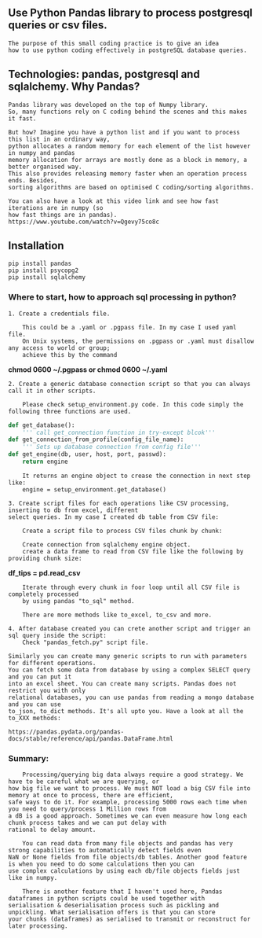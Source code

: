 ## Use Python Pandas library to process postgresql queries or csv files.

    The purpose of this small coding practice is to give an idea 
    how to use python coding effectively in postgreSQL database queries.


## Technologies: pandas, postgresql and sqlalchemy. Why Pandas?

    Pandas library was developed on the top of Numpy library. 
    So, many functions rely on C coding behind the scenes and this makes it fast. 
    
    But how? Imagine you have a python list and if you want to process this list in an ordinary way, 
    python allocates a random memory for each element of the list however in numpy and pandas 
    memory allocation for arrays are mostly done as a block in memory, a better organised way. 
    This also provides releasing memory faster when an operation process ends. Besides, 
    sorting algorithms are based on optimised C coding/sorting algorithms.

    You can also have a look at this video link and see how fast iterations are in numpy (so
    how fast things are in pandas).
    https://www.youtube.com/watch?v=Qgevy75co8c


## Installation

    pip install pandas
    pip install psycopg2
    pip install sqlalchemy


### Where to start, how to approach sql processing in python?

    1. Create a credentials file.

        This could be a .yaml or .pgpass file. In my case I used yaml file.
        On Unix systems, the permissions on .pgpass or .yaml must disallow any access to world or group; 
        achieve this by the command 
**chmod 0600 ~/.pgpass  or  chmod 0600 ~/.yaml**

    2. Create a generic database connection script so that you can always call it in other scripts.

        Please check setup_environment.py code. In this code simply the following three functions are used.

```python
def get_database():
    ''' call get_connection function in try-except blcok'''
def get_connection_from_profile(config_file_name):
    ''' Sets up database connection from config file'''
def get_engine(db, user, host, port, passwd):
    return engine
```

        It returns an engine object to crease the connection in next step like:
        engine = setup_environment.get_database()

    3. Create script files for each operations like CSV processing, inserting to db from excel, different
    select queries. In my case I created db table from CSV file:

        Create a script file to process CSV files chunk by chunk:
        
        Create connection from sqlalchemy engine object.
        create a data frame to read from CSV file like the following by providing chunk size:

**df_tips = pd.read_csv**

        Iterate through every chunk in foor loop until all CSV file is completely processed 
        by using pandas "to_sql" method.

        There are more methods like to_excel, to_csv and more.

    4. After database created you can crete another script and trigger an sql query inside the script:
        Check "pandas_fetch.py" script file.

    Similarly you can create many generic scripts to run with parameters for different operations.
    You can fetch some data from database by using a complex SELECT query and you can put it
    into an excel sheet. You can create many scripts. Pandas does not restrict you with only
    relational databases, you can use pandas from reading a mongo database and you can use
    to_json, to_dict methods. It's all upto you. Have a look at all the to_XXX methods:

    https://pandas.pydata.org/pandas-docs/stable/reference/api/pandas.DataFrame.html


### Summary:

        Processing/querying big data always require a good strategy. We have to be careful what we are querying, or
    how big file we want to process. We must NOT load a big CSV file into memory at once to process, there are efficient, 
    safe ways to do it. For example, processing 5000 rows each time when you need to query/process 1 Million rows from
    a dB is a good approach. Sometimes we can even measure how long each chunk process takes and we can put delay with 
    rational to delay amount.
        
        You can read data from many file objects and pandas has very strong capabilities to automatically detect fields even 
    NaN or None fields from file objects/db tables. Another good feature is when you need to do some calculations then you can 
    use complex calculations by using each db/file objects fields just like in numpy.

        There is another feature that I haven't used here, Pandas dataframes in python scripts could be used together with 
    serialisation & deserialisation process such as pickling and unpickling. What serialisation offers is that you can store 
    your chunks (dataframes) as serialised to transmit or reconstruct for later processing.




